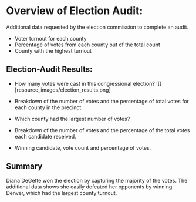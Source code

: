 # Overview of Election Audit:
Additional data requested by the election commission to complete an audit.
* Voter turnout for each county
* Percentage of votes from each county out of the total count
* County with the highest turnout

## Election-Audit Results:
* How many votes were cast in this congressional election?
![][resource_images/election_results.png]

* Breakdown of the number of votes and the percentage
  of total votes for each county in the precinct.

* Which county had the largest number of votes?

* Breakdown of the number of votes and the percentage
  of the total votes each candidate received.

* Winning candidate, vote count and percentage of votes.

## Summary
Diana DeGette won the election by capturing the majority of the votes.
The additional data shows she easily defeated her opponents by winning Denver,
which had the largest county turnout.
